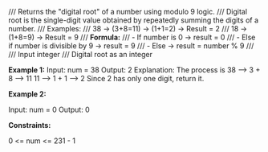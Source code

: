 **<summary>**
/// Returns the "digital root" of a number using modulo 9 logic.
/// Digital root is the single-digit value obtained by repeatedly summing the digits of a number.
/// Examples:
///     38 → (3+8=11) → (1+1=2) → Result = 2
///     18 → (1+8=9) → Result = 9
/// 
**Formula:**
/// - If number is 0 → result = 0
/// - Else if number is divisible by 9 → result = 9
/// - Else → result = number % 9
/// </summary>
/// <param name="nums">Input integer</param>
/// <returns>Digital root as an integer</returns>

**Example 1:**
Input: num = 38
Output: 2
Explanation: The process is
38 --> 3 + 8 --> 11
11 --> 1 + 1 --> 2 
Since 2 has only one digit, return it.

**Example 2:**

Input: num = 0
Output: 0
 
**Constraints:**

0 <= num <= 231 - 1
